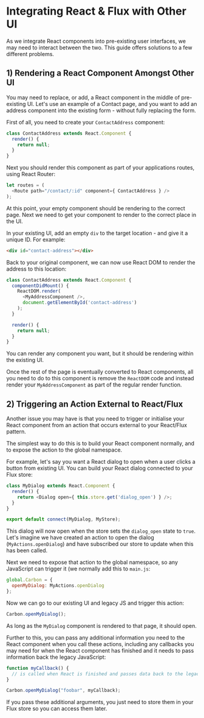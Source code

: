 # Integrating React & Flux with Other UI

As we integrate React components into pre-existing user interfaces, we may need to interact between the two. This guide offers solutions to a few different problems.

## 1) Rendering a React Component Amongst Other UI

You may need to replace, or add, a React component in the middle of pre-existing UI. Let's use an example of a Contact page, and you want to add an address component into the existing form - without fully replacing the form.

First of all, you need to create your `ContactAddress` component:

```js
class ContactAddress extends React.Component {
  render() {
    return null;
  }
}
```

Next you should render this component as part of your applications routes, using React Router:

```js
let routes = (
  <Route path="/contact/:id" component={ ContactAddress } />
);
```

At this point, your empty component should be rendering to the correct page. Next we need to get your component to render to the correct place in the UI.

In your existing UI, add an empty `div` to the target location - and give it a unique ID. For example:

```html
<div id="contact-address"></div>
```

Back to your original component, we can now use React DOM to render the address to this location:

```js
class ContactAddress extends React.Component {
  componentDidMount() {
    ReactDOM.render(
      <MyAddressComponent />,
      document.getElementById('contact-address')
    );
  }

  render() {
    return null;
  }
}
```

You can render any component you want, but it should be rendering within the existing UI.

Once the rest of the page is eventually converted to React components, all you need to do to this component is remove the `ReactDOM` code and instead render your `MyAddressComponent` as part of the regular render function.

## 2) Triggering an Action External to React/Flux

Another issue you may have is that you need to trigger or initialise your React component from an action that occurs external to your React/Flux pattern.

The simplest way to do this is to build your React component normally, and to expose the action to the global namespace.

For example, let's say you want a React dialog to open when a user clicks a button from existing UI. You can build your React dialog connected to your Flux store:

```js
class MyDialog extends React.Component {
  render() {
    return <Dialog open={ this.store.get('dialog_open') } />;
  }
}

export default connect(MyDialog, MyStore);
```

This dialog will now open when the store sets the `dialog_open` state to `true`. Let's imagine we have created an action to open the dialog (`MyActions.openDialog`) and have subscribed our store to update when this has been called.

Next we need to expose that action to the global namespace, so any JavaScript can trigger it (we normally add this to `main.js`:

```js
global.Carbon = {
  openMyDialog: MyActions.openDialog
};
```

Now we can go to our existing UI and legacy JS and trigger this action:

```js
Carbon.openMyDialog();
```

As long as the `MyDialog` component is rendered to that page, it should open.

Further to this, you can pass any additional information you need to the React component when you call these actions, including any callbacks you may need for when the React component has finished and it needs to pass information back the legacy JavaScript:

```js
function myCallback() {
  // is called when React is finished and passes data back to the legacy UI
}

Carbon.openMyDialog("foobar", myCallback);
```

If you pass these additional arguments, you just need to store them in your Flux store so you can access them later.
